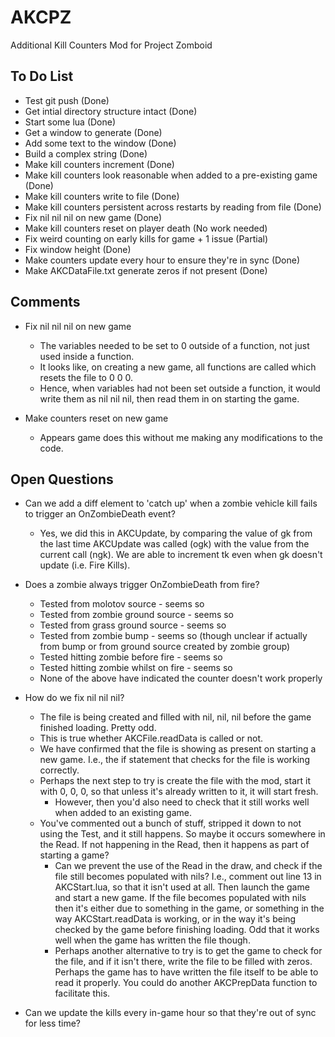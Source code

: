 # AKCPZ
Additional Kill Counters Mod for Project Zomboid

## To Do List
* Test git push (Done)
* Get intial directory structure intact (Done)
* Start some lua (Done)
* Get a window to generate (Done)
* Add some text to the window (Done)
* Build a complex string (Done)
* Make kill counters increment (Done)
* Make kill counters look reasonable when added to a pre-existing game (Done)
* Make kill counters write to file (Done)
* Make kill counters persistent across restarts by reading from file (Done)
* Fix nil nil nil on new game (Done)
* Make kill counters reset on player death (No work needed)
* Fix weird counting on early kills for game + 1 issue (Partial)
* Fix window height (Done)
* Make counters update every hour to ensure they're in sync (Done)
* Make AKCDataFile.txt generate zeros if not present (Done)

## Comments
* Fix nil nil nil on new game
  * The variables needed to be set to 0 outside of a function, not just used inside a function. 
  * It looks like, on creating a new game, all functions are called which resets the file to 0 0 0. 
  * Hence, when variables had not been set outside a function, it would write them as nil nil nil, then read them in on starting the game. 
  
* Make counters reset on new game
  * Appears game does this without me making any modifications to the code.

## Open Questions
* Can we add a diff element to 'catch up' when a zombie vehicle kill fails to trigger an OnZombieDeath event?
  * Yes, we did this in AKCUpdate, by comparing the value of gk from the last time AKCUpdate was called (ogk) with the value from the current call (ngk). We are able to increment tk even when gk doesn't update (i.e. Fire Kills).

* Does a zombie always trigger OnZombieDeath from fire?
  * Tested from molotov source - seems so
  * Tested from zombie ground source - seems so
  * Tested from grass ground source - seems so
  * Tested from zombie bump - seems so (though unclear if actually from bump or from ground source created by zombie group)
  * Tested hitting zombie before fire - seems so
  * Tested hitting zombie whilst on fire - seems so
  * None of the above have indicated the counter doesn't work properly
  
* How do we fix nil nil nil?
  * The file is being created and filled with nil, nil, nil before the game finished loading. Pretty odd. 
  * This is true whether AKCFile.readData is called or not. 
  * We have confirmed that the file is showing as present on starting a new game. I.e., the if statement that checks for the file is working correctly. 
  * Perhaps the next step to try is create the file with the mod, start it with 0, 0, 0, so that unless it's already written to it, it will start fresh. 
    * However, then you'd also need to check that it still works well when added to an existing game.
  * You've commented out a bunch of stuff, stripped it down to not using the Test, and it still happens. So maybe it occurs somewhere in the Read. If not happening in the Read, then it happens as part of starting a game?
    * Can we prevent the use of the Read in the draw, and check if the file still becomes populated with nils? I.e., comment out line 13 in AKCStart.lua, so that it isn't used at all. Then launch the game and start a new game. If the file becomes populated with nils then it's either due to something in the game, or something in the way AKCStart.readData is working, or in the way it's being checked by the game before finishing loading. Odd that it works well when the game has written the file though. 
    * Perhaps another alternative to try is to get the game to check for the file, and if it isn't there, write the file to be filled with zeros. Perhaps the game has to have written the file itself to be able to read it properly. You could do another AKCPrepData function to facilitate this. 
    
* Can we update the kills every in-game hour so that they're out of sync for less time?
